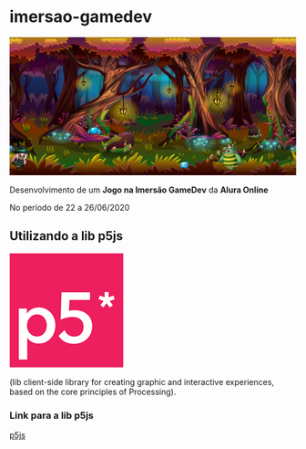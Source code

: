 # imersao-gamedev

![jogo-da-hipsta](https://github.com/edsonmaia/imersao-gamedev/blob/master/imagens/imersao-gamedev-aula03.png)

Desenvolvimento de um **Jogo na Imersão GameDev** da **Alura Online**

No período de 22 a 26/06/2020

## Utilizando a lib p5js

![lib-p5](https://github.com/edsonmaia/imersao-gamedev/blob/master/imagens/p5js.png)

(lib client-side library for creating graphic and interactive experiences, based on the core principles of Processing).

### Link para a lib p5js
[p5js](https://p5js.org>)

